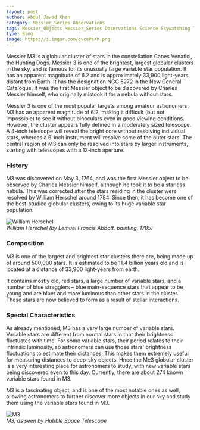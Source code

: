 ```yaml
---
layout: post
author: Abdul Jawad Khan
category: Messier_Series Observations
tags: Messier_Objects Messier_Series Observations Science Skywatching Telescopes
type: Blog
image: https://i.imgur.com/cvcePsXh.png
---
```

Messier M3 is a globular cluster of stars in the constellation Canes Venatici, the Hunting Dogs. Messier 3 is one of the brightest, largest globular clusters in the sky, and is famous for its unusually large variable star population. It has an apparent magnitude of 6.2 and is approximately 33,900 light-years distant from Earth. It has the designation NGC 5272 in the New General Catalogue. It was the first Messier object to be discovered by Charles Messier himself, who originally mistook it for a nebula without stars.

Messier 3 is one of the most popular targets among amateur astronomers. M3 has an apparent magnitude of 6.2, making it difficult (but not impossible) to see it without binoculars even in good viewing conditions. However, the cluster appears fully defined in a moderately sized telescope. A 4-inch telescope will reveal the bright core without resolving individual stars, whereas a 6-inch instrument will resolve some of the outer stars. The central region of M3 can only be resolved into stars by larger instruments, starting with telescopes with a 12-inch aperture.

### History

M3 was discovered on May 3, 1764, and was the first Messier object to be observed by Charles Messier himself, although he took it to be a starless nebula. This was corrected after the stars residing in the cluster were resolved by William Herschel around 1784. Since then, it has become one of the best-studied globular clusters, owing to its huge variable star population.

![William Herschel](https://i.imgur.com/3umhScQh.png)\
*William Herschel (by Lemuel Francis Abbott, painting, 1785)*

### Composition

M3 is one of the largest and brightest star clusters there are, being made up of around 500,000 stars. It is estimated to be 11.4 billion years old and is located at a distance of 33,900 light-years from earth.

It contains mostly old, red stars, a large number of variable stars, and a number of blue stragglers – blue main-sequence stars that appear to be young and are bluer and more luminous than other stars in the cluster. These stars are now believed to form as a result of stellar interactions.

### Special Characteristics

As already mentioned, M3 has a very large number of variable stars. Variable stars are different from normal stars in that their brightness fluctuates with time. For some variable stars, their period relates to their intrinsic luminosity, so astronomers can use those stars’ brightness fluctuations to estimate their distances. This makes them extremely useful for measuring distances to deep-sky objects. Hnce the Me3 globular cluster is a very interesting place for astronomers to study, with new variable stars being discovered even to this day. Currently, there are about 274 known variable stars found in M3.

M3 is a fascinating object, and is one of the most notable ones as well, allowing astronomers to further discover more objects in our sky and study them using the variable stars found in M3.

![M3](https://i.imgur.com/cvcePsXh.png)\
*M3, as seen by Hubble Space Telescope*
